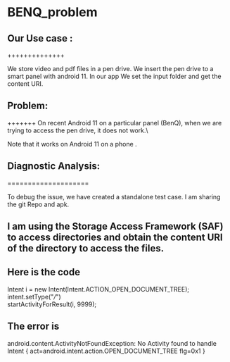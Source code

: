 # BENQ_problem

## Our Use case : 
++++++++++++++

We store video and pdf files in a pen drive. We insert the pen drive to a smart panel with android 11. In our app 
We set the input folder and get the content URI. 

## Problem:
+++++++
On recent Android 11 on a particular panel (BenQ), when we are trying to access the pen drive, it does not work.\
   
  Note that it works on Android 11 on a phone . 

  
## Diagnostic Analysis:
====================

   To debug the issue, we have created a standalone test case. I am sharing the git Repo and apk.

## I am using the Storage Access Framework (SAF) to access directories and obtain the content URI of the directory to access the files.

## Here is the code 

 Intent i = new Intent(Intent.ACTION_OPEN_DOCUMENT_TREE); \
 intent.setType("*/*") \
 startActivityForResult(i, 9999);

## The error is 

android.content.ActivityNotFoundException: No Activity found to handle Intent { act=android.intent.action.OPEN_DOCUMENT_TREE flg=0x1 }




